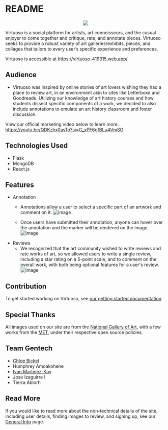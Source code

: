 # README

<p align="center">
  <img src="https://github.com/amoahy15/GenTech/assets/141963248/2b7cbde2-badd-4f16-b18e-8d6cb1911169">
</p>
Virtuoso is a social platform for artists, art connoisseurs, and the casual enjoyer to come together and critique, rate, and annotate pieces. Virtuoso seeks to provide a robust variety of art galleries/exhibits, pieces, and collages that tailors to every user’s specific experience and preferences.

Virtuoso is accessible at https://virtuoso-419315.web.app/
## Audience
* Virtuoso was inspired by online stories of art lovers wishing they had a place to review art, in an environment akin to sites like Letterboxd and Goodreads. Utilizing our knowledge of art history courses and how students dissect specific components of a work, we decided to also include annotations to emulate an art history classroom and foster discussion.

View our official marketing video below to learn more:
https://youtu.be/QDKzhx0asTo?si=G_xPF6gfBLu4VmSO

## Technologies Used
* Flask
* MongoDB
* React.js
  
## Features
* Annotation
  * Annotations allow a user to select a specific part of an artwork and comment on it.
    ![image](https://github.com/amoahy15/GenTech/assets/141963248/7e0ddbc2-db35-469c-b2d1-e8d9a296699f)

  * Once users have submitted their annotation, anyone can hover over the annotation and the marker will be rendered on the image.
    ![image](https://github.com/amoahy15/GenTech/assets/141963248/6e1d197f-6ae8-4d85-9eee-d058b8d0f3ec)
* Reviews
  * We recognized that the art community wished to write reviews and rate works of art, so we allowed users to write a single review, including a star rating on a 5-point scale, and to comment on the overall work, with both being optional features for a user's review.
    ![image](https://github.com/amoahy15/GenTech/assets/141963248/2c610698-a00c-4042-8cb9-b114c57163f4)

## Contribution
To get started working on Virtuoso, see [our getting started documentation](https://github.com/amoahy15/GenTech/blob/main/Docs/Contribution_getting_started.md)

## Special Thanks
All images used on our site are from the [National Gallery of Art](https://www.nga.gov/), with a few works from the [MET](https://www.metmuseum.org/), under their respective open source policies. 

## Team Gentech
* [Chloe Bickel](mailto:chl.bickel@gmail.com)
* Humphrey Amoakohene
* [Ivan Martinez-Kay](mailto:martinezkayivan@gmail.com)
* Jose Izaguirre I
* Tierra Ablorh

## Read More
If you would like to read more about the non-technical details of the site, including user details, finding images to review, and signing up, see our [General Info](https://github.com/amoahy15/GenTech/blob/main/Docs/General_Info.md) page. 
